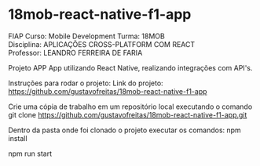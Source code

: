 # 18mob-react-native-f1-app

FIAP 
Curso: Mobile Development
Turma:  18MOB  
Disciplina: APLICAÇÕES CROSS-PLATFORM COM REACT  
Professor: LEANDRO FERREIRA DE FARIA

Projeto APP
App utilizando React Native, realizando integrações com API's. 

Instruções para rodar o projeto: 
Link do projeto: https://github.com/gustavofreitas/18mob-react-native-f1-app


Crie uma cópia de trabalho em um repositório local executando o comando
git clone https://github.com/gustavofreitas/18mob-react-native-f1-app.git

Dentro da pasta onde foi clonado o projeto executar os comandos: 
npm install

npm run start


